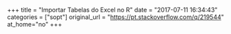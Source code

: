 +++
title = "Importar Tabelas do Excel no R"
date = "2017-07-11 16:34:43"
categories = ["sopt"]
original_url = "https://pt.stackoverflow.com/q/219544"
at_home="no"
+++

